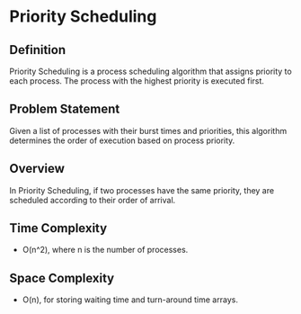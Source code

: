 # Priority Scheduling

## Definition
Priority Scheduling is a process scheduling algorithm that assigns priority to each process. The process with the highest priority is executed first.

## Problem Statement
Given a list of processes with their burst times and priorities, this algorithm determines the order of execution based on process priority.

## Overview
In Priority Scheduling, if two processes have the same priority, they are scheduled according to their order of arrival.

## Time Complexity
- O(n^2), where n is the number of processes.

## Space Complexity
- O(n), for storing waiting time and turn-around time arrays.
